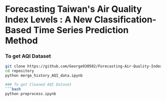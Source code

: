 # Forecasting Taiwan's Air Quality Index Levels : A New Classification-Based Time Series Prediction Method

### To get AQI Dataset
```bash
git clone https://github.com/George930502/Forecasting-Air-Quality-Index-Levels-in-Taiwan.git
cd repository
python merge_history_AQI_data.ipynb

### To get Cleaned AQI Dataset
```bash
python preprocess.ipynb


